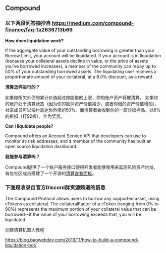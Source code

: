 ## Compound

### 以下两段问答摘抄自 https://medium.com/compound-finance/faq-1a2636713b69
**How does liquidation work?**

If the aggregate value of your outstanding borrowing is greater than your Borrow Limit, your account will be liquidated.
If your account is in liquidation (because your collateral assets decline in value, or the price of assets you’ve borrowed increases), a member of the community can repay up to 50% of your outstanding borrowed assets.
The liquidating user receives a proportionate amount of your collateral, at a 8.0% discount, as a reward.

**清算怎样进行的？**

如果你所欠外债的累计价值超过你能借的上限，你的账户资产将被清算。
如果你的账户处于清算状态（因为你的抵押资产价值减少，或者你借的资产价值增加），社区成员可以偿付高达你外债的50%。而清算者会收到你的一部分抵押品，以8%的折扣（打92折），作为奖赏。

**Can I liquidate people?**

Compound offers an Account Service API that developers can use to monitor at-risk addresses, and a member of the community has built an open source liquidation dashboard.

**我能参与清算吗？**

Compound提供了一个账户服务接口使得开发者能够使用来监测风险资产地址，有位社区成员搭建了一个开源的[清算查看面板](https://chiragkhatri.me/compound-liquidator/)。

### 下面是收录自官方Discord群资源频道的信息

The Compound Protocol allows users to borrow any supported asset, using cTokens as collateral. The collateralFactor of a cToken (ranging from 0% to 90%) represents the maximum portion of your collateral value that can be borrowed--if the value of your borrowing exceeds that, you will be liquidated.

创建清算机器人教程

https://blog.baowebdev.com/2019/11/how-to-build-a-compound-liquidation-bot/
